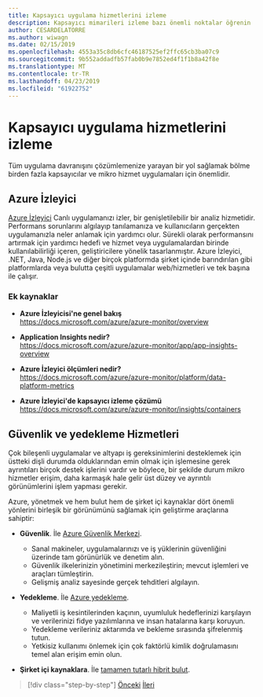 ```yaml
---
title: Kapsayıcı uygulama hizmetlerini izleme
description: Kapsayıcı mimarileri izleme bazı önemli noktalar öğrenin
author: CESARDELATORRE
ms.author: wiwagn
ms.date: 02/15/2019
ms.openlocfilehash: 4553a35c8db6cfc46187525ef2ffc65cb3ba07c9
ms.sourcegitcommit: 9b552addadfb57fab0b9e7852ed4f1f1b8a42f8e
ms.translationtype: MT
ms.contentlocale: tr-TR
ms.lasthandoff: 04/23/2019
ms.locfileid: "61922752"
---
```

# <a name="monitor-containerized-application-services"></a>Kapsayıcı uygulama hizmetlerini izleme

Tüm uygulama davranışını çözümlemenize yarayan bir yol sağlamak bölme birden fazla kapsayıcılar ve mikro hizmet uygulamaları için önemlidir.

## <a name="azure-monitor"></a>Azure İzleyici

[Azure İzleyici](https://azure.microsoft.com/services/monitor/) Canlı uygulamanızı izler, bir genişletilebilir bir analiz hizmetidir. Performans sorunlarını algılayıp tanılamanıza ve kullanıcıların gerçekten uygulamanızla neler anlamak için yardımcı olur. Sürekli olarak performansını artırmak için yardımcı hedefi ve hizmet veya uygulamalardan birinde kullanılabilirliği içeren, geliştiricilere yönelik tasarlanmıştır. Azure İzleyici, .NET, Java, Node.js ve diğer birçok platformda şirket içinde barındırılan gibi platformlarda veya bulutta çeşitli uygulamalar web/hizmetleri ve tek başına ile çalışır.

### <a name="additional-resources"></a>Ek kaynaklar

- **Azure İzleyicisi'ne genel bakış** \
  <https://docs.microsoft.com/azure/azure-monitor/overview>

- **Application Insights nedir?** \
  <https://docs.microsoft.com/azure/azure-monitor/app/app-insights-overview>

- **Azure İzleyici ölçümleri nedir?** \
  <https://docs.microsoft.com/azure/azure-monitor/platform/data-platform-metrics>

- **Azure İzleyici'de kapsayıcı izleme çözümü** \
  <https://docs.microsoft.com/azure/azure-monitor/insights/containers>

## <a name="security-and-backup-services"></a>Güvenlik ve yedekleme Hizmetleri

Çok bileşenli uygulamalar ve altyapı iş gereksinimlerini desteklemek için üstteki dişli durumda olduklarından emin olmak için işlemesine gerek ayrıntıları birçok destek işlerini vardır ve böylece, bir şekilde durum mikro hizmetler erişim, daha karmaşık hale gelir üst düzey ve ayrıntılı görünümlerini işlem yapması gerekir.

Azure, yönetmek ve hem bulut hem de şirket içi kaynaklar dört önemli yönlerini birleşik bir görünümünü sağlamak için geliştirme araçlarına sahiptir:

- **Güvenlik**. İle [Azure Güvenlik Merkezi](https://azure.microsoft.com/services/security-center/).
  - Sanal makineler, uygulamalarınızı ve iş yüklerinin güvenliğini üzerinde tam görünürlük ve denetim alın.
  - Güvenlik ilkelerinizin yönetimini merkezileştirin; mevcut işlemleri ve araçları tümleştirin.
  - Gelişmiş analiz sayesinde gerçek tehditleri algılayın.

- **Yedekleme**. İle [Azure yedekleme](https://azure.microsoft.com/services/backup/).
  - Maliyetli iş kesintilerinden kaçının, uyumluluk hedeflerinizi karşılayın ve verilerinizi fidye yazılımlarına ve insan hatalarına karşı koruyun.
  - Yedekleme verileriniz aktarımda ve bekleme sırasında şifrelenmiş tutun.
  - Yetkisiz kullanımı önlemek için çok faktörlü kimlik doğrulamasını temel alan erişim emin olun.

- **Şirket içi kaynaklara**. İle [tamamen tutarlı hibrit bulut](https://azure.microsoft.com/resources/truly-consistent-hybrid-cloud-with-microsoft-azure/).

>[!div class="step-by-step"]
>[Önceki](manage-production-docker-environments.md)
>[İleri](../key-takeaways/index.md)
